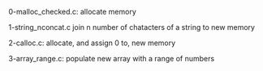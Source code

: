 0-malloc_checked.c:
    allocate memory

1-string_nconcat.c
    join n number of chatacters of a string to new memory

2-calloc.c:
    allocate, and assign 0 to, new memory

3-array_range.c:
    populate new array with a range of numbers

